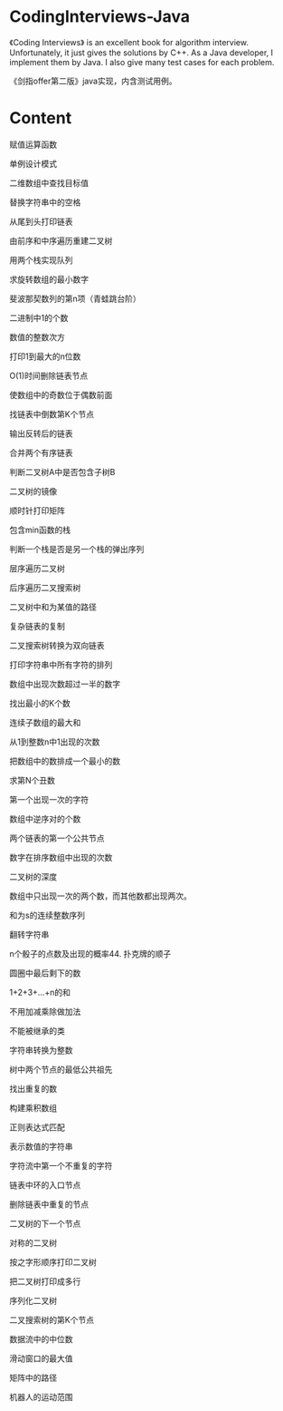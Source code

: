 # CodingInterviews-Java
《Coding Interviews》 is an excellent book for algorithm interview. Unfortunately, it just gives the solutions by C++. As a Java developer, I implement them by Java. I also give many test cases for each problem.

《剑指offer第二版》java实现，内含测试用例。

# Content

赋值运算函数

单例设计模式

二维数组中查找目标值

替换字符串中的空格

从尾到头打印链表

由前序和中序遍历重建二叉树

用两个栈实现队列

求旋转数组的最小数字

斐波那契数列的第n项（青蛙跳台阶）

二进制中1的个数

数值的整数次方

打印1到最大的n位数

O(1)时间删除链表节点

使数组中的奇数位于偶数前面

找链表中倒数第K个节点

输出反转后的链表

合并两个有序链表

判断二叉树A中是否包含子树B

二叉树的镜像

顺时针打印矩阵

包含min函数的栈

判断一个栈是否是另一个栈的弹出序列

层序遍历二叉树

后序遍历二叉搜索树

二叉树中和为某值的路径

复杂链表的复制

二叉搜索树转换为双向链表

打印字符串中所有字符的排列

数组中出现次数超过一半的数字

找出最小的K个数

连续子数组的最大和

从1到整数n中1出现的次数

把数组中的数排成一个最小的数

求第N个丑数

第一个出现一次的字符

数组中逆序对的个数

两个链表的第一个公共节点

数字在排序数组中出现的次数

二叉树的深度

数组中只出现一次的两个数，而其他数都出现两次。

和为s的连续整数序列

翻转字符串

n个骰子的点数及出现的概率44. 扑克牌的顺子

圆圈中最后剩下的数

1+2+3+…+n的和

不用加减乘除做加法

不能被继承的类

字符串转换为整数

树中两个节点的最低公共祖先

找出重复的数

构建乘积数组

正则表达式匹配

表示数值的字符串

字符流中第一个不重复的字符

链表中环的入口节点

删除链表中重复的节点

二叉树的下一个节点

对称的二叉树

按之字形顺序打印二叉树

把二叉树打印成多行

序列化二叉树

二叉搜索树的第K个节点

数据流中的中位数

滑动窗口的最大值

矩阵中的路径

机器人的运动范围
